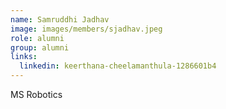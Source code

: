 ```yaml
---
name: Samruddhi Jadhav
image: images/members/sjadhav.jpeg
role: alumni 
group: alumni
links:
  linkedin: keerthana-cheelamanthula-1286601b4
---
```


MS Robotics


